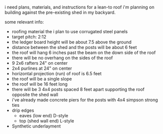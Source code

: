 i need plans, materials, and instructions for a lean-to roof i'm planning on building against the pre-existing shed in my backyard.

some relevant info:
- roofing material the i plan to use corrugated steel panels
- target pitch: 2:12
- the ledger board height will be about 7.5 above the ground
- distance between the shed and the posts will be about 6 feet
- the roof will hang 6 inches past the beam on the down side of the roof
- there will be no overhang on the sides of the roof 
- 9 2x6 rafters 24" on center
- 2x4 purlines at 24" on center
- horizontal projection (run) of roof is 6.5 feet
- the roof will be a single slope
- the roof will be 16 feet long
- there will be 3 4x4 posts spaced 8 feet apart supporting the roof opposite the shed wall
- i've already made concrete piers for the posts with 4x4 simpson strong ties
- drip edges
  - eaves (low end) D-style
  - top (shed wall end) L-style
- Synthetic underlayment
